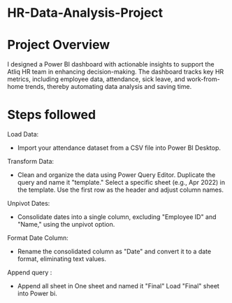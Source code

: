 # HR-Data-Analysis-Project
 
# Project Overview
I designed a Power BI dashboard with actionable insights to support the Atliq HR team in enhancing decision-making. The dashboard tracks key HR metrics, including employee data, attendance, sick leave, and work-from-home trends, thereby automating data analysis and saving time.

# Steps followed
Load Data:
* Import your attendance dataset from a CSV file into Power BI Desktop.

Transform Data:
* Clean and organize the data using Power Query Editor.
Duplicate the query and name it "template."
Select a specific sheet (e.g., Apr 2022) in the template.
Use the first row as the header and adjust column names.

Unpivot Dates:
* Consolidate dates into a single column, excluding "Employee ID" and "Name," using the unpivot option.

Format Date Column:
* Rename the consolidated column as "Date" and convert it to a date format, eliminating text values.

Append query :
* Append all sheet in One sheet and named it "Final" 
Load "Final" sheet into Power bi.
